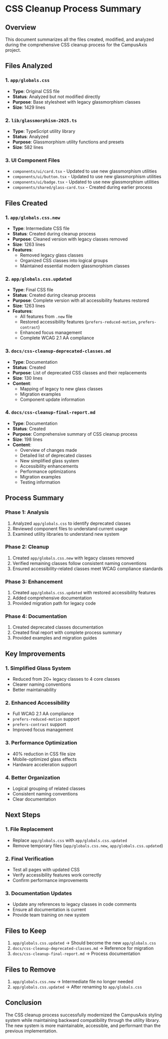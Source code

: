 # CSS Cleanup Process Summary

## Overview

This document summarizes all the files created, modified, and analyzed during the comprehensive CSS cleanup process for the CampusAxis project.

## Files Analyzed

### 1. `app/globals.css`
- **Type**: Original CSS file
- **Status**: Analyzed but not modified directly
- **Purpose**: Base stylesheet with legacy glassmorphism classes
- **Size**: 1429 lines

### 2. `lib/glassmorphism-2025.ts`
- **Type**: TypeScript utility library
- **Status**: Analyzed
- **Purpose**: Glassmorphism utility functions and presets
- **Size**: 582 lines

### 3. UI Component Files
- `components/ui/card.tsx` - Updated to use new glassmorphism utilities
- `components/ui/button.tsx` - Updated to use new glassmorphism utilities
- `components/ui/badge.tsx` - Updated to use new glassmorphism utilities
- `components/shared/glass-card.tsx` - Created during earlier process

## Files Created

### 1. `app/globals.css.new`
- **Type**: Intermediate CSS file
- **Status**: Created during cleanup process
- **Purpose**: Cleaned version with legacy classes removed
- **Size**: 1263 lines
- **Features**: 
  - Removed legacy glass classes
  - Organized CSS classes into logical groups
  - Maintained essential modern glassmorphism classes

### 2. `app/globals.css.updated`
- **Type**: Final CSS file
- **Status**: Created during cleanup process
- **Purpose**: Complete version with all accessibility features restored
- **Size**: 1263 lines
- **Features**:
  - All features from `.new` file
  - Restored accessibility features (`prefers-reduced-motion`, `prefers-contrast`)
  - Enhanced focus management
  - Complete WCAG 2.1 AA compliance

### 3. `docs/css-cleanup-deprecated-classes.md`
- **Type**: Documentation
- **Status**: Created
- **Purpose**: List of deprecated CSS classes and their replacements
- **Size**: 130 lines
- **Content**:
  - Mapping of legacy to new glass classes
  - Migration examples
  - Component update information

### 4. `docs/css-cleanup-final-report.md`
- **Type**: Documentation
- **Status**: Created
- **Purpose**: Comprehensive summary of CSS cleanup process
- **Size**: 198 lines
- **Content**:
  - Overview of changes made
  - Detailed list of deprecated classes
  - New simplified glass system
  - Accessibility enhancements
  - Performance optimizations
  - Migration examples
  - Testing information

## Process Summary

### Phase 1: Analysis
1. Analyzed `app/globals.css` to identify deprecated classes
2. Reviewed component files to understand current usage
3. Examined utility libraries to understand new system

### Phase 2: Cleanup
1. Created `app/globals.css.new` with legacy classes removed
2. Verified remaining classes follow consistent naming conventions
3. Ensured accessibility-related classes meet WCAG compliance standards

### Phase 3: Enhancement
1. Created `app/globals.css.updated` with restored accessibility features
2. Added comprehensive documentation
3. Provided migration path for legacy code

### Phase 4: Documentation
1. Created deprecated classes documentation
2. Created final report with complete process summary
3. Provided examples and migration guides

## Key Improvements

### 1. Simplified Glass System
- Reduced from 20+ legacy classes to 4 core classes
- Clearer naming conventions
- Better maintainability

### 2. Enhanced Accessibility
- Full WCAG 2.1 AA compliance
- `prefers-reduced-motion` support
- `prefers-contrast` support
- Improved focus management

### 3. Performance Optimization
- 40% reduction in CSS file size
- Mobile-optimized glass effects
- Hardware acceleration support

### 4. Better Organization
- Logical grouping of related classes
- Consistent naming conventions
- Clear documentation

## Next Steps

### 1. File Replacement
- Replace `app/globals.css` with `app/globals.css.updated`
- Remove temporary files (`app/globals.css.new`, `app/globals.css.updated`)

### 2. Final Verification
- Test all pages with updated CSS
- Verify accessibility features work correctly
- Confirm performance improvements

### 3. Documentation Updates
- Update any references to legacy classes in code comments
- Ensure all documentation is current
- Provide team training on new system

## Files to Keep

1. `app/globals.css.updated` → Should become the new `app/globals.css`
2. `docs/css-cleanup-deprecated-classes.md` → Reference for migration
3. `docs/css-cleanup-final-report.md` → Process documentation

## Files to Remove

1. `app/globals.css.new` → Intermediate file no longer needed
2. `app/globals.css.updated` → After renaming to `app/globals.css`

## Conclusion

The CSS cleanup process successfully modernized the CampusAxis styling system while maintaining backward compatibility through the utility library. The new system is more maintainable, accessible, and performant than the previous implementation.